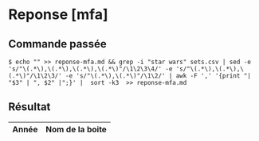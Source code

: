 # Reponse [mfa]

## Commande passée

    $ echo "" >> reponse-mfa.md && grep -i "star wars" sets.csv | sed -e 's/"\(.*\),\(.*\),\(.*\),\(.*\)"/\1\2\3\4/' -e 's/"\(.*\),\(.*\),\(.*\)"/\1\2\3/' -e 's/"\(.*\),\(.*\)"/\1\2/' | awk -F ',' '{print "| "$3" | ", $2" |";}' |  sort -k3  >> reponse-mfa.md

## Résultat

| Année | Nom de la boite |
| ----- | --------------- |